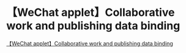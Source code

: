 # 【WeChat applet】Collaborative work and publishing data binding
[【WeChat applet】Collaborative work and publishing data binding](https://aiwithcloud.com/2022/09/16/%e3%80%90wechat_applet%e3%80%91collaborative_work_and_publishing_data_binding/)